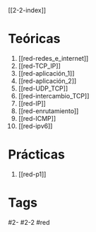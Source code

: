 [[2-2-index]]
# Teóricas
1. [[red-redes_e_internet]]
2. [[red-TCP_IP]]
3. [[red-aplicación_1]]
4. [[red-aplicación_2]]
5. [[red-UDP_TCP]]
6. [[red-intercambio_TCP]]
7. [[red-IP]]
8. [[red-enrutamiento]]
9. [[red-ICMP]]
10. [[red-ipv6]]
# Prácticas
1. [[red-p1]]
# Tags
#2- 
#2-2 
#red
